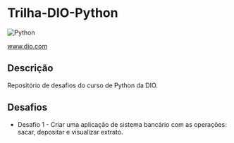 # Trilha-DIO-Python 


![Python](https://img.shields.io/badge/python-234?style=for-the-badge&logo=Python)


www.dio.com

## Descrição

Repositório de desafios do curso de Python da DIO.

## Desafios

* Desafio 1 - Criar uma aplicação de sistema bancário com as operações: sacar, depositar e visualizar extrato.



